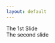 ```yaml
---
layout: default
---
```


<section>
    The 1st Slide
</section>

<section>
    The second slide
</section>